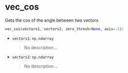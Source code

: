 # <a id="McUtils.Numputils.VectorOps.vec_cos">vec_cos</a>

Gets the cos of the angle between two vectors

```python
vec_cos(vectors1, vectors2, zero_thresh=None, axis=-1): 
```

- `vectors1`: `np.ndarray`
    >No description...
- `vectors2`: `np.ndarray`
    >No description...



